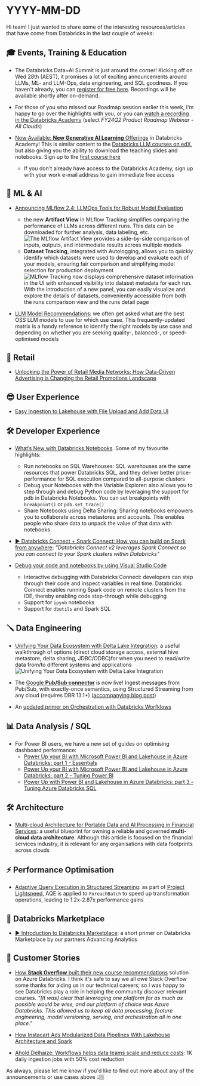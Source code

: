 # YYYY-MM-DD

Hi team! I just wanted to share some of the interesting resources/articles that have come from Databricks in the last couple of weeks:

## 🎓 Events, Training & Education

- The Databricks Data+AI Summit is just around the corner! Kicking off on Wed 28th (AEST), it promises a lot of exciting announcements around LLMs, ML- and LLM-Ops, data engineering, and SQL goodness. If you haven't already, you can [register for free here](https://dbricks.co/45EV2yI). Recordings will be available shortly after on-demand.

- For those of you who missed our Roadmap session earlier this week, I'm happy to go over the highlights with you, or you can [watch a recording in the Databricks Academy](https://customer-academy.databricks.com/learn/course/internal/view/elearning/861/databricks-product-roadmap-webinars) (select _FY24Q2 Product Roadmap Webinar - All Clouds_)

- [Now Available: **New Generative AI Learning** Offerings](https://www.databricks.com/blog/now-available-new-generative-ai-learning-offerings) in Databricks Academy! This is similar content to the [Databricks LLM courses on edX](https://www.edx.org/professional-certificate/databricks-large-language-models), but also giving you the ability to download the teaching slides and notebooks. Sign up to the [first course here](https://customer-academy.databricks.com/learn/course/internal/view/elearning/1749/large-language-models-llms-application-through-production)
  - If you don't already have access to the Databricks Academy, sign up with your work e-mail address to gain immediate free access

## 🧠 ML & AI

- [Announcing MLflow 2.4: LLMOps Tools for Robust Model Evaluation](https://www.databricks.com/blog/announcing-mlflow-24-llmops-tools-robust-model-evaluation)
  - the new **Artifact View** in MLflow Tracking simplifies comparing the performance of LLMs across different runs. This data can be downloaded for further analysis, data labeling, etc.
  ![The MLflow Artifact View provides a side-by-side comparison of inputs, outputs, and intermediate results across multiple models](https://www.databricks.com/sites/default/files/inline-images/screenshot_2023-06-07_at_11.46.21_am.png)
  - **Dataset Tracking**, integrated with Autologging, allows you to quickly identify which datasets were used to develop and evaluate each of your models, ensuring fair comparison and simplifying model selection for production deployment
  ![MLflow Tracking now displays comprehensive dataset information in the UI with enhanced visibility into dataset metadata for each run. With the introduction of a new panel, you can easily visualize and explore the details of datasets, conveniently accessible from both the runs comparison view and the runs detail page](https://www.databricks.com/sites/default/files/inline-images/image2_0.png)

- [LLM Model Recommendations](https://www.databricks.com/product/machine-learning/large-language-models-oss-guidance): we often get asked what are the best OSS LLM models to use for which use case. This frequently-updated matrix is a handy reference to identify the right models by use case and depending on whether you are seeking quality-, balanced-, or speed-optimised models

## 🛒 Retail

- [Unlocking the Power of Retail Media Networks: How Data-Driven Advertising is Changing the Retail Promotions Landscape](https://www.databricks.com/blog/unlocking-power-retail-media-networks-how-data-driven-advertising-changing-retail-promotions)

## 😎 User Experience

- [Easy Ingestion to Lakehouse with File Upload and Add Data UI](https://www.databricks.com/blog/easy-ingestion-lakehouse-file-upload-and-add-data-ui)

## 🛠️ Developer Experience

- [What’s New with Databricks Notebooks](https://www.databricks.com/blog/2023/06/16/whats-new-with-databricks-notebooks). Some of my favourite highlights:
  - Run notebooks on SQL Warehouses: SQL warehouses are the same resources that power Databricks SQL, and they deliver better price-performance for SQL execution compared to all-purpose clusters
  - Debug your Notebooks with the Variable Explorer: also allows you to step through and debug Python code by leveraging the support for pdb in Databricks Notebooks. You can set breakpoints with `breakpoint()` or `pdb.set_trace()`
  - Share Notebooks using Delta Sharing: Sharing notebooks empowers you to collaborate across metastores and accounts. This enables people who share data to unpack the value of that data with notebooks

- [▶️ Databricks Connect + Spark Connect: How you can build on Spark from anywhere](https://www.youtube.com/watch?v=Cwj-L8sQRGc): _"Databricks Connect v2 leverages Spark Connect so you can connect to your Spark clusters within Databricks"_

- [Debug your code and notebooks by using Visual Studio Code](https://www.databricks.com/blog/debug-your-code-and-notebooks-using-visual-studio-code)
  - Interactive debugging with Databricks Connect: developers can step through their code and inspect variables in real time. Databricks Connect enables running Spark code on remote clusters from the IDE, thereby enabling code step-through while debugging
  - Support for `ipynb` notebooks
  - Support for `dbutils` and Spark SQL

## 🪛 Data Engineering

- [Unifying Your Data Ecosystem with Delta Lake Integration](https://www.databricks.com/blog/integrating-delta-lakehouse-other-platforms): a useful walkthrough of options (direct cloud storage access, external hive metastore, delta sharing, JDBC/ODBC)for when you need to read/write data from/to different systems and applications
    ![Unifying Your Data Ecosystem with Delta Lake Integration](https://cms.databricks.com/sites/default/files/inline-images/db-580-blog-image-5.png)

- The [Google **Pub/Sub connector**](https://docs.gcp.databricks.com/structured-streaming/pub-sub.html) is now live! Ingest messages from Pub/Sub, with exactly-once semantics, using Structured Streaming from any cloud (requires DBR 13.1+) ([accompanying blog post](https://www.databricks.com/blog/unlock-power-real-time-data-processing-databricks-and-google-cloud))

- An [updated primer on Orchestration with Databricks Worfklows](https://www.databricks.com/blog/lakehouse-orchestration-databricks-workflows)

## 📊 Data Analysis / SQL

- For Power BI users, we have a new set of guides on optimising dashboard performance:
  - [Power Up your BI with Microsoft Power BI and Lakehouse in Azure Databricks: part 1 - Essentials](https://techcommunity.microsoft.com/t5/analytics-on-azure-blog/power-up-your-bi-with-microsoft-power-bi-and-lakehouse-in-azure/ba-p/3810649)
  - [Power Up your BI with Microsoft Power BI and Lakehouse in Azure Databricks: part 2 - Tuning Power BI](https://techcommunity.microsoft.com/t5/analytics-on-azure-blog/power-up-with-power-bi-and-lakehouse-in-azure-databricks-part-3/ba-p/3825010)
  - [Power Up with Power BI and Lakehouse in Azure Databricks: part 3 - Tuning Azure Databricks SQL](https://techcommunity.microsoft.com/t5/analytics-on-azure-blog/power-up-with-power-bi-and-lakehouse-in-azure-databricks-part-3/ba-p/3825010)

## 🛠️ Architecture

- [Multi-cloud Architecture for Portable Data and AI Processing in Financial Services](https://www.databricks.com/blog/multi-cloud-architecture-portable-data-and-ai-processing-financial-services): a useful blueprint for owning a reliable and governed **multi-cloud data architecture**. Although this article is focused on the financial services industry, it is relevant for any organisations with data footprints across clouds

## ⚡️ Performance Optimisation

- [Adaptive Query Execution in Structured Streaming](https://www.databricks.com/blog/adaptive-query-execution-structured-streaming): as part of [Project Lightspeed](https://www.databricks.com/blog/2022/06/28/project-lightspeed-faster-and-simpler-stream-processing-with-apache-spark.html), AQE is applied to `ForeachBatch` to speed up transformation operations, leading to 1.2x-2.87x performance gains

## 🏪 Databricks Marketplace

- [▶️ Introduction to Databricks Marketplace](https://www.youtube.com/watch?v=PGgWOw7g0lM): a short primer on Databricks Marketplace by our partners Advancing Analytics

## 🥂 Customer Stories

- [How **Stack Overflow** built their new course recommendations](https://stackoverflow.blog/2023/05/29/more-on-our-ai-future-building-course-recommendations-and-a-new-data-platform/) solution on Azure Databricks. I think it's safe to say we all owe Stack Overflow some thanks for aiding us in our technical careers; so I was happy to see Databricks play a role in helping the community discover relevant courses. *"[It was] clear that leveraging one platform for as much as possible would be wise, and our platform of choice was Azure Databricks. This allowed us to keep all data processing, feature engineering, model versioning, serving, and orchestration all in one place."*

- [How Instacart Ads Modularized Data Pipelines With Lakehouse Architecture and Spark](https://tech.instacart.com/how-instacart-ads-modularized-data-pipelines-with-lakehouse-architecture-and-spark-e9863e28488d)

- [Ahold Delhaize: Workflows helps data teams scale and reduce costs](https://www.databricks.com/customers/ahold-delhaize): 1K daily ingestion jobs with 50% cost reduction


As always, please let me know if you'd like to find out more about any of the announcements or use cases above 👆🏽